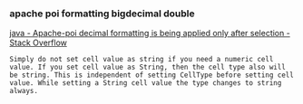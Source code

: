 ###  apache poi formatting bigdecimal double


[java - Apache-poi decimal formatting is being applied only after selection - Stack Overflow](https://stackoverflow.com/questions/56292456/apache-poi-decimal-formatting-is-being-applied-only-after-selection "java - Apache-poi decimal formatting is being applied only after selection - Stack Overflow")


 

```
Simply do not set cell value as string if you need a numeric cell value. If you set cell value as String, then the cell type also will be string. This is independent of setting CellType before setting cell value. While setting a String cell value the type changes to string always.


```
